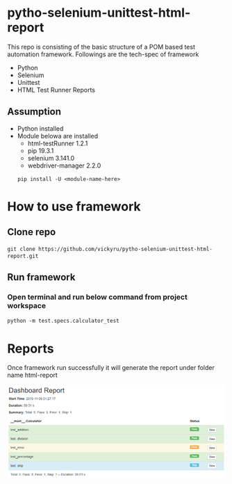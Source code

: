 # pytho-selenium-unittest-html-report

This repo is consisting of the basic structure of a POM based test automation framework. Followings are the tech-spec of framework
- Python
- Selenium
- Unittest
- HTML Test Runner Reports
## Assumption
- Python installed 
- Module belowa are installed
    - html-testRunner   1.2.1
    - pip               19.3.1
    - selenium          3.141.0
    - webdriver-manager 2.2.0
    ```
    pip install -U <module-name-here>
    ```
# How to use framework
## Clone repo
```
git clone https://github.com/vickyru/pytho-selenium-unittest-html-report.git 
```
## Run framework
### Open terminal and run below command from project workspace
```
python -m test.specs.calculator_test
```
# Reports
Once framework run successfully it will generate the report under folder name html-report

![Dashborad Result](https://github.com/vickyru/pytho-selenium-unittest-html-report/blob/master/resources/FW-Resources/Report.PNG)
